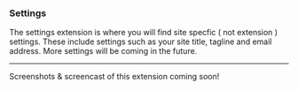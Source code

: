### Settings

The settings extension is where you will find site specfic ( not extension )
settings. These include settings such as your site title, tagline and email address.
More settings will be coming in the future.

----------

Screenshots &amp; screencast of this extension coming soon!
